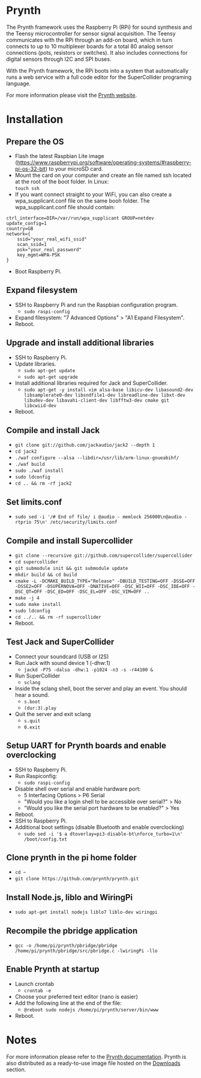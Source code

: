 # Prynth
The Prynth framework uses the Raspberry Pi (RPi) for sound synthesis and the Teensy microcontroller for sensor signal acquisition. The Teensy communicates with the RPi through an add-on board, which in turn connects to up to 10 multiplexer boards for a total 80 analog sensor connections (pots, resistors or switches). It also includes connections for digital sensors through I2C and SPI buses.

With the Prynth framework, the RPi boots into a system that automatically runs a web service with a full code editor for the SuperCollider programing language.

For more information please visit the [Prynth website](https://prynth.github.io/).

# Installation

## Prepare the OS

- Flash the latest Raspbian Lite image (https://www.raspberrypi.org/software/operating-systems/#raspberry-pi-os-32-bit) to your microSD card.
- Mount the card on your computer and create an file named ssh located at the root of the boot folder. In Linux:\
`
touch ssh
`
- If you want connect straight to your WiFi, you can also create a wpa_supplicant.conf file on the same booh folder. The wpa_supplicant.conf file should contain:
```
ctrl_interface=DIR=/var/run/wpa_supplicant GROUP=netdev
update_config=1
country=GB
network={
    ssid="your_real_wifi_ssid"
    scan_ssid=1
    psk="your_real_password"
    key_mgmt=WPA-PSK
}
```
- Boot Raspberry Pi.

## Expand filesystem
- SSH to Raspberry Pi and run the Raspbian configuration program.
  - `sudo raspi-config`
- Expand filesystem: "7 Advanced Options" > "A1 Expand Filesystem".
- Reboot.

## Upgrade and install additional libraries
- SSH to Raspberry Pi.
- Update libraries.
  - `sudo apt-get update`
  - `sudo apt-get upgrade`
- Install additional libraries required for Jack and SuperCollider.
  - `sudo apt-get -y install vim alsa-base libicu-dev libasound2-dev libsamplerate0-dev libsndfile1-dev libreadline-dev libxt-dev libudev-dev libavahi-client-dev libfftw3-dev cmake git libcwiid-dev`
- Reboot.

## Compile and install Jack
- `git clone git://github.com/jackaudio/jack2 --depth 1`
- `cd jack2`
- `./waf configure --alsa --libdir=/usr/lib/arm-linux-gnueabihf/`
- `./waf build`
- `sudo ./waf install`
- `sudo ldconfig`
- `cd .. && rm -rf jack2`

## Set limits.conf
- `sudo sed -i '/# End of file/ i @audio - memlock 256000\n@audio - rtprio 75\n' /etc/security/limits.conf`

## Compile and install Supercollider
- `git clone --recursive git://github.com/supercollider/supercollider`
- `cd supercollider`
- `git submodule init && git submodule update`
- `mkdir build && cd build`
- `cmake -L -DCMAKE_BUILD_TYPE="Release" -DBUILD_TESTING=OFF -DSSE=OFF -DSSE2=OFF -DSUPERNOVA=OFF -DNATIVE=OFF -DSC_WII=OFF -DSC_IDE=OFF -DSC_QT=OFF -DSC_ED=OFF -DSC_EL=OFF -DSC_VIM=OFF ..`
- `make -j 4`
- `sudo make install`
- `sudo ldconfig`
- `cd ../.. && rm -rf supercollider`
- Reboot.

## Test Jack and SuperCollider
- Connect your soundcard (USB or I2S)
- Run Jack with sound device 1 (-dhw:1)
  - `jackd -P75 -dalsa -dhw:1 -p1024 -n3 -s -r44100 &`
- Run SuperCollider
  - `sclang`
- Inside the sclang shell, boot the server and play an event. You should hear a sound.
  - `s.boot`
  - `(dur:3).play`
- Quit the server and exit sclang
  - `s.quit`
  - `0.exit`

## Setup UART for Prynth boards and enable overclocking
- SSH to Raspberry Pi.
- Run Raspiconfig:
  - `sudo raspi-config`
- Disable shell over serial and enable hardware port:
  - 5 Interfacing Options > P6 Serial
  - "Would you like a login shell to be accessible over serial?" > No
  - "Would you like the serial port hardware to be enabled?" > Yes
- Reboot.
- SSH to Raspberry Pi.
- Additional boot settings (disable Bluetooth and enable overclocking)
  - `sudo sed -i '$ a dtoverlay=pi3-disable-bt\nforce_turbo=1\n' /boot/config.txt`

## Clone prynth in the pi home folder
- `cd ~`
- `git clone https://github.com/prynth/prynth.git`  

## Install Node.js, liblo and WiringPi
- `sudo apt-get install nodejs liblo7 liblo-dev wiringpi`

## Recompile the pbridge application
- `gcc -o /home/pi/prynth/pbridge/pbridge /home/pi/prynth/pbridge/src/pbridge.c -lwiringPi -llo`

## Enable Prynth at startup
- Launch crontab
  - `crontab -e`
- Choose your preferred text editor (nano is easier)
- Add the following line at the end of the file:
  - `@reboot sudo nodejs /home/pi/prynth/server/bin/www`
- Reboot.

# Notes
For more information please refer to the [Prynth documentation](https://prynth.github.io/doc/). Prynth is also distributed as a ready-to-use image file hosted on the [Downloads](https://prynth.github.io/create/downloads.html) section.
